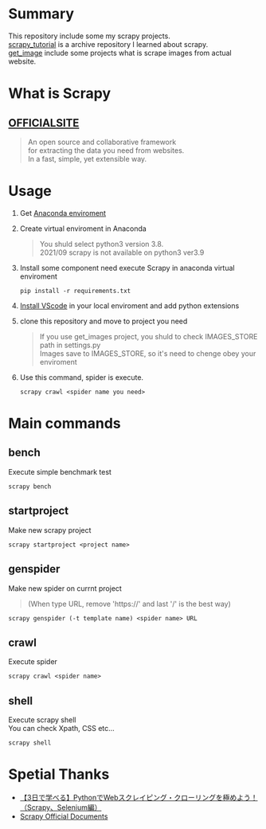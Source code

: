 # Summary
This repository include some my scrapy projects.<br>
[scrapy_tutorial](https://github.com/n20010/scrapy_projects/tree/main/scrapy_tutorial) is a archive repository I learned about scrapy.<br>
[get_image](https://github.com/n20010/scrapy_projects/tree/main/get_image) include some projects what is scrape images from actual website.<br>

# What is Scrapy
## [OFFICIALSITE](https://scrapy.org)
>An open source and collaborative framework<br> 
>for extracting the data you need from websites.<br>
>In a fast, simple, yet extensible way.<br>

# Usage
1. Get [Anaconda enviroment](https://www.anaconda.com/products/individual#Downloads)
2. Create virtual enviroment in Anaconda
    >You shuld select python3 version 3.8.<br>
    >2021/09 scrapy is not available on python3 ver3.9
3. Install some component need execute Scrapy in anaconda virtual enviroment

    ```Terminal
    pip install -r requirements.txt
    ```
4. [Install VScode](https://azure.microsoft.com/ja-jp/products/visual-studio-code/) in your local enviroment and add python extensions
5. clone this repository and move to project you need
    >If you use get_images project, you shuld to check IMAGES_STORE path in settings.py<br>
    >Images save to IMAGES_STORE, so it's need to chenge obey your enviroment<br>
6. Use this command, spider is execute.

    ```Terminal
    scrapy crawl <spider name you need>
    ```

# Main commands
  ## bench
  Execute simple benchmark test
  ```Terminal
  scrapy bench
  ```

  ## startproject
  Make new scrapy project
  ```Terminal
  scrapy startproject <project name>
  ```

  ## genspider
  Make new spider on currnt project<br>
  >(When type URL, remove 'https://' and last '/' is the best way)
  ```Terminal
  scrapy genspider (-t template name) <spider name> URL
  ```

  ## crawl
  Execute spider
  ```Terminal
  scrapy crawl <spider name>
  ```

  ## shell
  Execute scrapy shell<br>
  You can check Xpath, CSS etc...<br>
  ```Terminal
  scrapy shell
  ```
# Spetial Thanks
- [【3日で学べる】PythonでWebスクレイピング・クローリングを極めよう！（Scrapy、Selenium編）](https://www.udemy.com/course/python-web-scraping-with-scrapy/)
- [Scrapy Official Documents](https://docs.scrapy.org/en/latest/)